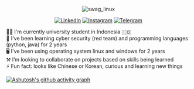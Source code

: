 <!--
### Hi there 

**realalf1/realalf1** is a ✨ _special_ ✨ repository because its `README.md` (this file) appears on your GitHub profile.

Hi Here are some ideas to get you started:
-->

<div align="center">
  
  ![swag_linux](https://github.com/realalf1/realalf1/assets/152812058/28f0e289-6b62-4687-971a-f10560c0be6e)
    
  <a href="https://linkedin.com/in/xecureyan">![LinkedIn](https://img.shields.io/badge/linkedin-%230077B5.svg?style=for-the-badge&logo=linkedin&logoColor=white)</a> <a href="https://instagram.com/xecureyan">![Instagram](https://img.shields.io/badge/Instagram-E4405F?style=for-the-badge&logo=instagram&logoColor=white)</a> <a href="https://t.me/realalf1">![Telegram](https://img.shields.io/badge/Telegram-2CA5E0?style=for-the-badge&logo=telegram&logoColor=white)</a>
    
</div>
  
<div align="left">
<!-- 🔭 I’m currently working on ...-->
  🧑‍🎓 I'm currently university student in Indonesia 🇮🇩 </br>
  🚀 I've been learning cyber security (red team) and programming languages (python, java) for 2 years </br>
  🖥️ I've been using operating system linux and windows for 2 years </br>
  ⚒️ I’m looking to collaborate on projects based on skills being learned  </br> <!-- 📫 How to reach me: -->
  ⚡ Fun fact: looks like Chinese or Korean, curious and learning new things </br>
</div>  
<!-- --- -->

[![Ashutosh's github activity graph](https://github-readme-activity-graph.vercel.app/graph?username=realalf1&theme=github-compact)](https://github.com/ashutosh00710/github-readme-activity-graph)
